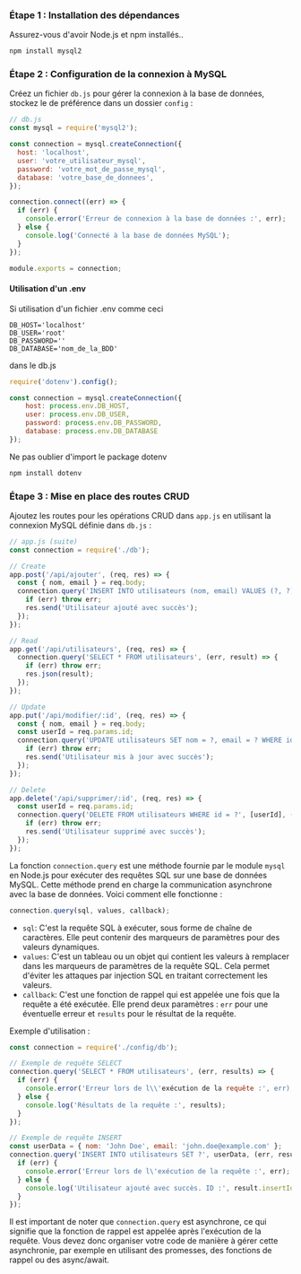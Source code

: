 ### Étape 1 : Installation des dépendances

Assurez-vous d'avoir Node.js et npm installés..

```bash
npm install mysql2
```

### Étape 2 : Configuration de la connexion à MySQL

Créez un fichier `db.js` pour gérer la connexion à la base de données, stockez le de préférence dans un dossier `config` :

```jsx
// db.js
const mysql = require('mysql2');

const connection = mysql.createConnection({
  host: 'localhost',
  user: 'votre_utilisateur_mysql',
  password: 'votre_mot_de_passe_mysql',
  database: 'votre_base_de_donnees',
});

connection.connect((err) => {
  if (err) {
    console.error('Erreur de connexion à la base de données :', err);
  } else {
    console.log('Connecté à la base de données MySQL');
  }
});

module.exports = connection;

```

#### Utilisation d'un .env
Si utilisation d'un fichier .env comme ceci
```.env
DB_HOST='localhost'
DB_USER='root'
DB_PASSWORD=''
DB_DATABASE='nom_de_la_BDD'
```

dans le db.js
```js
require('dotenv').config();

const connection = mysql.createConnection({
    host: process.env.DB_HOST,
    user: process.env.DB_USER,
    password: process.env.DB_PASSWORD,
    database: process.env.DB_DATABASE
});
```

Ne pas oublier d'import le package dotenv
```bash
npm install dotenv
```

### Étape 3 : Mise en place des routes CRUD

Ajoutez les routes pour les opérations CRUD dans `app.js` en utilisant la connexion MySQL définie dans `db.js` :

```jsx
// app.js (suite)
const connection = require('./db');

// Create
app.post('/api/ajouter', (req, res) => {
  const { nom, email } = req.body;
  connection.query('INSERT INTO utilisateurs (nom, email) VALUES (?, ?)', [nom, email], (err, result) => {
    if (err) throw err;
    res.send('Utilisateur ajouté avec succès');
  });
});

// Read
app.get('/api/utilisateurs', (req, res) => {
  connection.query('SELECT * FROM utilisateurs', (err, result) => {
    if (err) throw err;
    res.json(result);
  });
});

// Update
app.put('/api/modifier/:id', (req, res) => {
  const { nom, email } = req.body;
  const userId = req.params.id;
  connection.query('UPDATE utilisateurs SET nom = ?, email = ? WHERE id = ?', [nom, email, userId], (err, result) => {
    if (err) throw err;
    res.send('Utilisateur mis à jour avec succès');
  });
});

// Delete
app.delete('/api/supprimer/:id', (req, res) => {
  const userId = req.params.id;
  connection.query('DELETE FROM utilisateurs WHERE id = ?', [userId], (err, result) => {
    if (err) throw err;
    res.send('Utilisateur supprimé avec succès');
  });
});
```

La fonction `connection.query` est une méthode fournie par le module `mysql` en Node.js pour exécuter des requêtes SQL sur une base de données MySQL. Cette méthode prend en charge la communication asynchrone avec la base de données. Voici comment elle fonctionne :

```jsx
connection.query(sql, values, callback);

```

- `sql`: C'est la requête SQL à exécuter, sous forme de chaîne de caractères. Elle peut contenir des marqueurs de paramètres pour des valeurs dynamiques.
- `values`: C'est un tableau ou un objet qui contient les valeurs à remplacer dans les marqueurs de paramètres de la requête SQL. Cela permet d'éviter les attaques par injection SQL en traitant correctement les valeurs.
- `callback`: C'est une fonction de rappel qui est appelée une fois que la requête a été exécutée. Elle prend deux paramètres : `err` pour une éventuelle erreur et `results` pour le résultat de la requête.

Exemple d'utilisation :

```jsx
const connection = require('./config/db');

// Exemple de requête SELECT
connection.query('SELECT * FROM utilisateurs', (err, results) => {
  if (err) {
    console.error('Erreur lors de l\\'exécution de la requête :', err);
  } else {
    console.log('Résultats de la requête :', results);
  }
});

// Exemple de requête INSERT
const userData = { nom: 'John Doe', email: 'john.doe@example.com' };
connection.query('INSERT INTO utilisateurs SET ?', userData, (err, result) => {
  if (err) {
    console.error('Erreur lors de l\'exécution de la requête :', err);
  } else {
    console.log('Utilisateur ajouté avec succès. ID :', result.insertId);
  }
});

```

Il est important de noter que `connection.query` est asynchrone, ce qui signifie que la fonction de rappel est appelée après l'exécution de la requête. Vous devez donc organiser votre code de manière à gérer cette asynchronie, par exemple en utilisant des promesses, des fonctions de rappel ou des async/await.